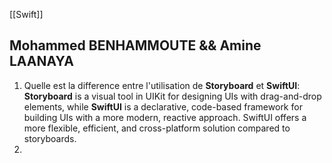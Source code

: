 [[Swift]]
## Mohammed BENHAMMOUTE && Amine LAANAYA
1. Quelle est la difference entre l'utilisation de **Storyboard** et **SwiftUI**:
**Storyboard** is a visual tool in UIKit for designing UIs with drag-and-drop elements, while **SwiftUI** is a declarative, code-based framework for building UIs with a more modern, reactive approach. SwiftUI offers a more flexible, efficient, and cross-platform solution compared to storyboards.
2. 